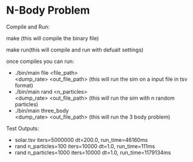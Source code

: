 # N-Body Problem

Compile and Run:

make (this will compile the binary file)

make run(this will compile and run with defualt settings)

once compiles you can run:
- ./bin/main file <file_path> <iterations> <dt> <dump_rate> <out_file_path> (this will run the sim on a input file in tsv format)
- ./bin/main rand <n_particles> <iteration> <dt> <dump_rate> <out_file_path> (this will run the sim with n random particles)
- ./bin/main three_body <iterations> <dt> <dump_rate> <out_file_path> (this will run the 3 body problem)

Test Outputs:
- solar.tsv iters=5000000 dt=200.0, run_time=46160ms
- rand n_particles=100 iters=10000 dt=1.0, run_time=111ms
- rand n_particles=1000 iters=10000 dt=1.0, run_time=1179134ms
